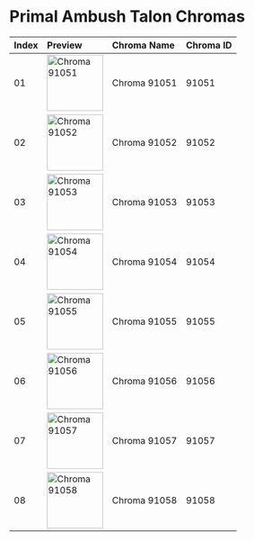 # Primal Ambush Talon Chromas

| Index | Preview | Chroma Name | Chroma ID |
|:---|:---|:---|:---|
| 01 | <img src='https://raw.communitydragon.org/latest/plugins/rcp-be-lol-game-data/global/default/v1/champion-chroma-images/91/91051.png' alt='Chroma 91051' width='100'> | Chroma 91051 | 91051 |
| 02 | <img src='https://raw.communitydragon.org/latest/plugins/rcp-be-lol-game-data/global/default/v1/champion-chroma-images/91/91052.png' alt='Chroma 91052' width='100'> | Chroma 91052 | 91052 |
| 03 | <img src='https://raw.communitydragon.org/latest/plugins/rcp-be-lol-game-data/global/default/v1/champion-chroma-images/91/91053.png' alt='Chroma 91053' width='100'> | Chroma 91053 | 91053 |
| 04 | <img src='https://raw.communitydragon.org/latest/plugins/rcp-be-lol-game-data/global/default/v1/champion-chroma-images/91/91054.png' alt='Chroma 91054' width='100'> | Chroma 91054 | 91054 |
| 05 | <img src='https://raw.communitydragon.org/latest/plugins/rcp-be-lol-game-data/global/default/v1/champion-chroma-images/91/91055.png' alt='Chroma 91055' width='100'> | Chroma 91055 | 91055 |
| 06 | <img src='https://raw.communitydragon.org/latest/plugins/rcp-be-lol-game-data/global/default/v1/champion-chroma-images/91/91056.png' alt='Chroma 91056' width='100'> | Chroma 91056 | 91056 |
| 07 | <img src='https://raw.communitydragon.org/latest/plugins/rcp-be-lol-game-data/global/default/v1/champion-chroma-images/91/91057.png' alt='Chroma 91057' width='100'> | Chroma 91057 | 91057 |
| 08 | <img src='https://raw.communitydragon.org/latest/plugins/rcp-be-lol-game-data/global/default/v1/champion-chroma-images/91/91058.png' alt='Chroma 91058' width='100'> | Chroma 91058 | 91058 |

